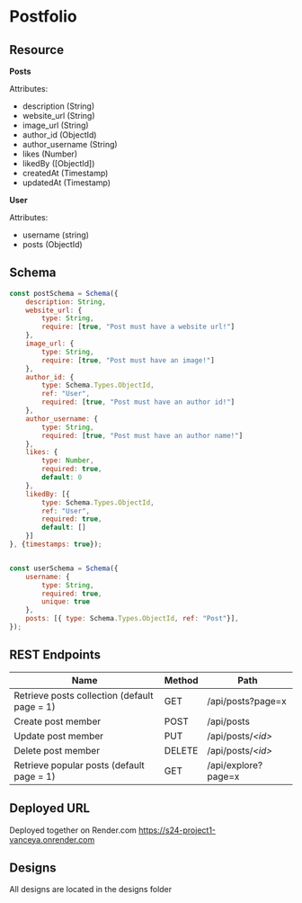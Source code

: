 # Postfolio

## Resource

**Posts**

Attributes:

* description (String)
* website_url (String)
* image_url (String)
* author_id (ObjectId)
* author_username (String)
* likes (Number)
* likedBy ([ObjectId])
* createdAt (Timestamp)
* updatedAt (Timestamp)


**User**

Attributes:

* username (string)
* posts (ObjectId)


## Schema

```javascript
const postSchema = Schema({
    description: String,
    website_url: {
        type: String,
        require: [true, "Post must have a website url!"]
    },
    image_url: {
        type: String,
        require: [true, "Post must have an image!"]
    },
    author_id: {
        type: Schema.Types.ObjectId,
        ref: "User",
        required: [true, "Post must have an author id!"]
    },
    author_username: {
        type: String,
        required: [true, "Post must have an author name!"]
    },
    likes: {
        type: Number,
        required: true,
        default: 0
    },
    likedBy: [{
        type: Schema.Types.ObjectId,
        ref: "User",
        required: true,
        default: []
    }]
}, {timestamps: true});


const userSchema = Schema({
    username: {
        type: String,
        required: true,
        unique: true
    },
    posts: [{ type: Schema.Types.ObjectId, ref: "Post"}],
});
```

## REST Endpoints

Name                                         | Method | Path
---------------------------------------------|--------|------------------
Retrieve posts collection (default page = 1) | GET    | /api/posts?page=x
Create post member                           | POST   | /api/posts
Update post member                           | PUT    | /api/posts/*\<id\>*
Delete post member                           | DELETE | /api/posts/*\<id\>*
Retrieve popular posts (default page = 1)    | GET    | /api/explore?page=x


## Deployed URL

Deployed together on Render.com
https://s24-project1-vanceya.onrender.com


## Designs
All designs are located in the designs folder